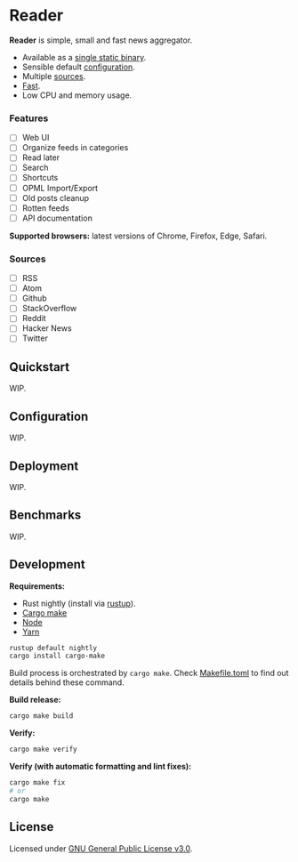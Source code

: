 Reader
======

**Reader** is simple, small and fast news aggregator.

* Available as a [single static binary](#deployment).
* Sensible default [configuration](#configuration).
* Multiple [sources](#sources).
* [Fast](#benchmarks).
* Low CPU and memory usage.

### Features

- [ ] Web UI
- [ ] Organize feeds in categories
- [ ] Read later
- [ ] Search
- [ ] Shortcuts
- [ ] OPML Import/Export
- [ ] Old posts cleanup
- [ ] Rotten feeds
- [ ] API documentation

**Supported browsers:** latest versions of Chrome, Firefox, Edge, Safari.

### Sources

- [ ] RSS
- [ ] Atom
- [ ] Github
- [ ] StackOverflow
- [ ] Reddit
- [ ] Hacker News
- [ ] Twitter

## Quickstart

WIP.

## Configuration

WIP.

## Deployment

WIP.

## Benchmarks

WIP.

## Development

**Requirements:**

* Rust nightly (install via [rustup](https://rustup.rs/)).
* [Cargo make](https://github.com/sagiegurari/cargo-make)
* [Node](https://nodejs.org)
* [Yarn](https://yarnpkg.com)

```sh
rustup default nightly
cargo install cargo-make
```

Build process is orchestrated by `cargo make`.
Check [Makefile.toml](./Makefile.toml) to find out details behind these command.

**Build release:**

```sh
cargo make build
```

**Verify:**

```sh
cargo make verify
```

**Verify (with automatic formatting and lint fixes):**

```sh
cargo make fix
# or
cargo make
```

## License

Licensed under [GNU General Public License v3.0](https://github.com/FylmTM/Reader/blob/master/LICENSE).
